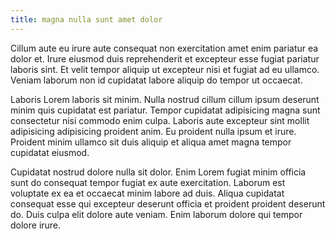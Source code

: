 ```yaml
---
title: magna nulla sunt amet dolor
---
```


Cillum aute eu irure aute consequat non exercitation amet enim pariatur ea dolor et. Irure eiusmod duis reprehenderit et excepteur esse fugiat pariatur laboris sint. Et velit tempor aliquip ut excepteur nisi et fugiat ad eu ullamco. Veniam laborum non id cupidatat labore aliquip do tempor ut occaecat.

Laboris Lorem laboris sit minim. Nulla nostrud cillum cillum ipsum deserunt minim quis cupidatat est pariatur. Tempor cupidatat adipisicing magna sunt consectetur nisi commodo enim culpa. Laboris aute excepteur sint mollit adipisicing adipisicing proident anim. Eu proident nulla ipsum et irure. Proident minim ullamco sit duis aliquip et aliqua amet magna tempor cupidatat eiusmod.

Cupidatat nostrud dolore nulla sit dolor. Enim Lorem fugiat minim officia sunt do consequat tempor fugiat ex aute exercitation. Laborum est voluptate ex ea et occaecat minim labore ad duis. Aliqua cupidatat consequat esse qui excepteur deserunt officia et proident proident deserunt do. Duis culpa elit dolore aute veniam. Enim laborum dolore qui tempor dolore irure.